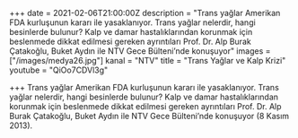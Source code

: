 +++
date = 2021-02-06T21:00:00Z
description = "Trans yağlar Amerikan FDA kurluşunun kararı ile yasaklanıyor. Trans yağlar nelerdir, hangi besinlerde bulunur? Kalp ve damar hastalıklarından korunmak için beslenmede dikkat edilmesi gereken ayrıntıları Prof. Dr. Alp Burak Çatakoğlu, Buket Aydın ile NTV Gece Bülteni’nde konuşuyor"
images = ["/images/medya26.jpg"]
kanal = "NTV"
title = "Trans Yağlar ve Kalp Krizi"
youtube = "QiOo7CDVl3g"

+++
Trans yağlar Amerikan FDA kurluşunun kararı ile yasaklanıyor. Trans yağlar nelerdir, hangi besinlerde bulunur? Kalp ve damar hastalıklarından korunmak için beslenmede dikkat edilmesi gereken ayrıntıları Prof. Dr. Alp Burak Çatakoğlu, Buket Aydın ile NTV Gece Bülteni’nde konuşuyor (8 Kasım 2013).